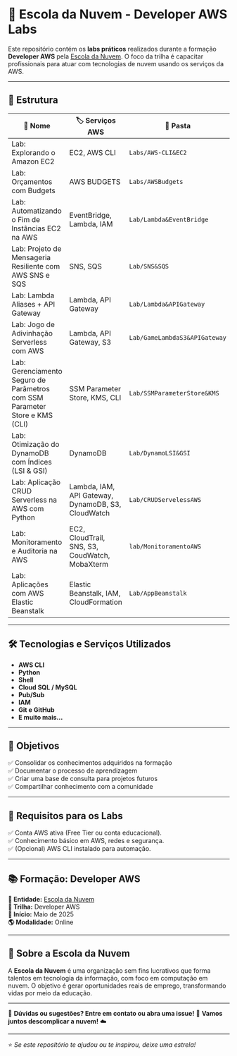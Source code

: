 # 🚀 Escola da Nuvem - Developer AWS Labs

Este repositório contém os **labs práticos** realizados durante a formação **Developer AWS** pela [Escola da Nuvem](https://escoladanuvem.org/). O foco da trilha é capacitar profissionais para atuar com tecnologias de nuvem usando os serviços da AWS.

---

## 🧭 Estrutura


| 🔹 **Nome**                           | 🏷️ **Serviços AWS**       | 📂 **Pasta**                  |
|--------------------------------------|-------------------------|-------------------------------|
| Lab: Explorando o Amazon EC2 | EC2, AWS CLI                 | `Labs/AWS-CLI&EC2`        |
|Lab: Orçamentos com Budgets | AWS BUDGETS | `Labs/AWSBudgets`|
|Lab: Automatizando o Fim de Instâncias EC2 na AWS| EventBridge, Lambda, IAM | `Lab/Lambda&EventBridge` |
| Lab: Projeto de Mensageria Resiliente com AWS SNS e SQS | SNS, SQS  | `Lab/SNS&SQS` |
|Lab: Lambda Aliases + API Gateway | Lambda, API Gateway | `Lab/Lambda&APIGateway` |
| Lab: Jogo de Adivinhação Serverless com AWS | Lambda, API Gateway, S3  | `Lab/GameLambdaS3&APIGateway` |
| Lab: Gerenciamento Seguro de Parâmetros com SSM Parameter Store e KMS (CLI) | SSM Parameter Store, KMS, CLI | `Lab/SSMParameterStore&KMS` |
| Lab: Otimização do DynamoDB com Índices (LSI & GSI) | DynamoDB | `Lab/DynamoLSI&GSI`|
| Lab: Aplicação CRUD Serverless na AWS com Python | Lambda, IAM, API Gateway, DynamoDB, S3, CloudWatch | `Lab/CRUDServelessAWS` |
| Lab: Monitoramento e Auditoria na AWS | EC2, CloudTrail, SNS, S3, CoudWatch, MobaXterm | `lab/MonitoramentoAWS` 
| Lab: Aplicações com AWS Elastic Beanstalk | Elastic Beanstalk, IAM, CloudFormation | `Lab/AppBeanstalk` |


---

## 🛠️ Tecnologias e Serviços Utilizados

- **AWS CLI**
- **Python**
- **Shell**
- **Cloud SQL / MySQL**
- **Pub/Sub**
- **IAM**
- **Git e GitHub**
- **E muito mais...**

---

## 🎯 Objetivos

✅ Consolidar os conhecimentos adquiridos na formação  
✅ Documentar o processo de aprendizagem  
✅ Criar uma base de consulta para projetos futuros  
✅ Compartilhar conhecimento com a comunidade

---


## 🔧 Requisitos para os Labs

✅ Conta AWS ativa (Free Tier ou conta educacional).  
✅ Conhecimento básico em AWS, redes e segurança.  
✅ (Opcional) AWS CLI instalado para automação.  

---

## 📚 Formação: Developer AWS

**🧩 Entidade:** [Escola da Nuvem](https://escoladanuvem.org/)  
**📌 Trilha:** Developer AWS  
**📅 Início:** Maio de 2025  
**🌎 Modalidade:** Online  

---

## 📌 Sobre a Escola da Nuvem

A **Escola da Nuvem** é uma organização sem fins lucrativos que forma talentos em tecnologia da informação, com foco em computação em nuvem. O objetivo é gerar oportunidades reais de emprego, transformando vidas por meio da educação.

---

📢 **Dúvidas ou sugestões? Entre em contato ou abra uma issue!**  🚀 **Vamos juntos descomplicar a nuvem!** ☁️

---

⭐ *Se este repositório te ajudou ou te inspirou, deixe uma estrela!*
